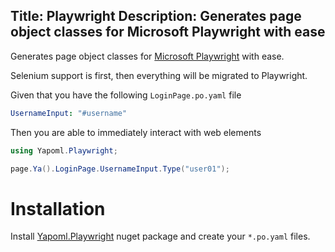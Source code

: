 Title: Playwright
Description: Generates page object classes for Microsoft Playwright with ease
---

Generates page object classes for [Microsoft Playwright](https://playwright.dev) with ease.

<div class="alert alert-warning" role="alert">
  Selenium support is first, then everything will be migrated to Playwright.
</div>

Given that you have the following `LoginPage.po.yaml` file

```yaml
UsernameInput: "#username"
```

Then you are able to immediately interact with web elements

```csharp
using Yapoml.Playwright;

page.Ya().LoginPage.UsernameInput.Type("user01");
```

# Installation
Install [Yapoml.Playwright](https://www.nuget.org/packages/Yapoml.Playwright) nuget package and create your `*.po.yaml` files.
